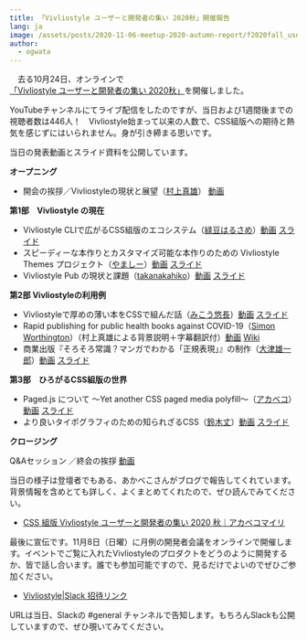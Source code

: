 ```yaml
---
title: 「Vivliostyle ユーザーと開発者の集い 2020秋」開催報告
lang: ja
image: /assets/posts/2020-11-06-meetup-2020-autumn-report/f2020fall_user_meeting_banner.png
author:
  - ogwata
---
```

　去る10月24日、オンラインで[「Vivliostyle ユーザーと開発者の集い 2020秋」](https://vivliostyle.connpass.com/event/189940/)を開催しました。

YouTubeチャンネルにてライブ配信をしたのですが、当日および1週間後までの視聴者数は446人！　Vivliostyle始まって以来の人数で、CSS組版への期待と熱気を感じずにはいられません。身が引き締まる思いです。

当日の発表動画とスライド資料を公開しています。

**オープニング**

- 開会の挨拶／Vivliostyleの現状と展望（[村上真雄](https://twitter.com/MurakamiShinyu)） [動画](https://youtu.be/LwGDDGbmrKE)

**第1部　Vivliostyle の現在**

- Vivliostyle CLIで広がるCSS組版のエコシステム（[緑豆はるさめ](https://twitter.com/spring_raining)）[動画](https://youtu.be/KxapwLgmtKA) [スライド](https://speakerdeck.com/spring_raining/vivliostyle-user-and-developer-meetup-2020-autumn)
- スピーディーな本作りとカスタマイズ可能な本作りのための Vivliostyle Themes プロジェクト（[やましー](https://twitter.com/yamasy1549)）[動画](https://youtu.be/zEQ1nPq2FHo) [スライド](https://www.slideshare.net/yamasy1549s/vivliostyle-themes-238958997)
- Vivliostyle Pub の現状と課題（[takanakahiko](https://twitter.com/takanakahiko)）[動画](https://youtu.be/Ym71Lqmc3HY) [スライド](https://speakerdeck.com/takanakahiko/current-status-and-issues-of-vivliostyle-pub)

**第2部 Vivliostyleの利用例**

- Vivliostyleで厚めの薄い本をCSSで組んだ話（[みこう悠長](https://twitter.com/y_mikou)）[動画](https://youtu.be/YBlQzfqKKXA) [スライド](https://sway.office.com/X8dcP25wnTEXFbE0?ref=Link&loc=mysways)
- Rapid publishing for public health books against COVID-19（[Simon Worthington](https://twitter.com/mrchristian99)）（村上真雄による背景説明＋字幕翻訳付）[動画](https://youtu.be/xddKDFaCVr0) [Wiki](https://github.com/vivliostyle/community/wiki/Rapid-publishing-for-public-health-books-against-COVID-19)
- 商業出版『そろそろ常識？マンガでわかる「正規表現」』の制作（[大津雄一郎](https://twitter.com/arinoth)）[動画](https://youtu.be/RQm5G7OM2S0) [スライド](https://www.slideshare.net/ohtsuyuichiro/vivliostyle2020fall-lwohtsu)

**第3部　ひろがるCSS組版の世界**

- Paged.js について 〜Yet another CSS paged media polyfill〜（[アカベコ](https://twitter.com/akabekobeko)）[動画](https://youtu.be/awMBMrKwHHA) [スライド](https://speakerdeck.com/akabekobeko/paged-dot-js-nituite-yet-another-css-paged-media-polyfill)
- より良いタイポグラフィのための知られざるCSS（[鈴木丈](https://twitter.com/terkel)）[動画](https://youtu.be/96EbOEChoIY) [スライド](https://speakerdeck.com/terkel/yoriliang-itaipogurahuifalsetamefalsezhi-rarezarucss)

**クロージング**

Q&Aセッション ／終会の挨拶 [動画](https://youtu.be/tTv8Uq3tqr8)

当日の様子は登壇者でもある、あかべこさんがブログで報告してくれています。背景情報を含めとても詳しく、よくまとめてくれたので、ぜひ読んでみてください。

- [CSS 組版 Vivliostyle ユーザーと開発者の集い 2020 秋｜アカベコマイリ](https://akabeko.me/blog/2020/11/vivliostyle/)

最後に宣伝です。11月8日（日曜）に月例の開発者会議をオンラインで開催します。イベントでご覧に入れたVivliostyleのプロダクトをどうのように開発するか、皆で話し合います。誰でも参加可能ですので、見るだけでよいのでぜひご参加ください。

- [Vivliostyle|Slack 招待リンク](https://join.slack.com/t/vivliostyle/shared_invite/enQtNzc1NjE4ODk1ODI5LWQxZjM4YTZjMmQ0ZTUyNmUyOGZlMzIwZjQ5OWYwYjkyZDZmOTIwNGMwOWU5NDc0NjE5OTAyMmVhZTRhYTAyNWQ)

URLは当日、Slackの #general チャンネルで告知します。もちろんSlackも公開していますので、ぜひ覗いてみてください。

